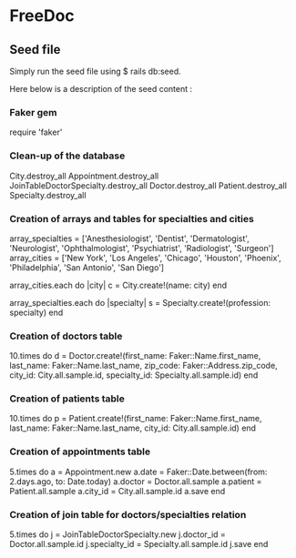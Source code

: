 # FreeDoc

## Seed file

Simply run the seed file using $ rails db:seed.

Here below is a description of the seed content :

### Faker gem
require 'faker'

### Clean-up of the database
City.destroy_all
Appointment.destroy_all
JoinTableDoctorSpecialty.destroy_all
Doctor.destroy_all
Patient.destroy_all
Specialty.destroy_all 

### Creation of arrays and tables for specialties and cities
array_specialties = ['Anesthesiologist', 'Dentist', 'Dermatologist', 'Neurologist', 'Ophthalmologist', 'Psychiatrist', 'Radiologist', 'Surgeon']
array_cities = ['New York', 'Los Angeles', 'Chicago', 'Houston', 'Phoenix', 'Philadelphia', 'San Antonio', 'San Diego']

array_cities.each do |city| 
  c = City.create!(name: city)
end

array_specialties.each do |specialty| 
  s = Specialty.create!(profession: specialty)
end

### Creation of doctors table
10.times do
  d = Doctor.create!(first_name: Faker::Name.first_name, last_name: Faker::Name.last_name, zip_code: Faker::Address.zip_code, city_id: City.all.sample.id, specialty_id: Specialty.all.sample.id)
end

### Creation of patients table
10.times do
  p = Patient.create!(first_name: Faker::Name.first_name, last_name: Faker::Name.last_name, city_id: City.all.sample.id)
end

### Creation of appointments table
5.times do
  a = Appointment.new
  a.date = Faker::Date.between(from: 2.days.ago, to: Date.today)
  a.doctor = Doctor.all.sample
  a.patient = Patient.all.sample
  a.city_id = City.all.sample.id
  a.save
end

### Creation of join table for doctors/specialties relation
5.times do
  j = JoinTableDoctorSpecialty.new
  j.doctor_id = Doctor.all.sample.id
  j.specialty_id = Specialty.all.sample.id
  j.save
end

